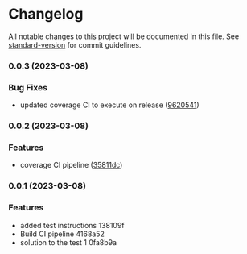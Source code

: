 # Changelog

All notable changes to this project will be documented in this file. See [standard-version](https://github.com/conventional-changelog/standard-version) for commit guidelines.

### 0.0.3 (2023-03-08)


### Bug Fixes

* updated coverage CI to execute on release ([9620541](https://github.com/shoriwe/rollee-test-1/commit/962054118ccaf44c94fef046b5e8df04061d3fc0))

### 0.0.2 (2023-03-08)


### Features

* coverage CI pipeline ([35811dc](https://github.com/shoriwe/rollee-test-1/commit/35811dcf7c6233ed8892f6714cfc80801c3ba4de))

### 0.0.1 (2023-03-08)


### Features

* added test instructions 138109f
* Build CI pipeline 4168a52
* solution to the test 1 0fa8b9a
